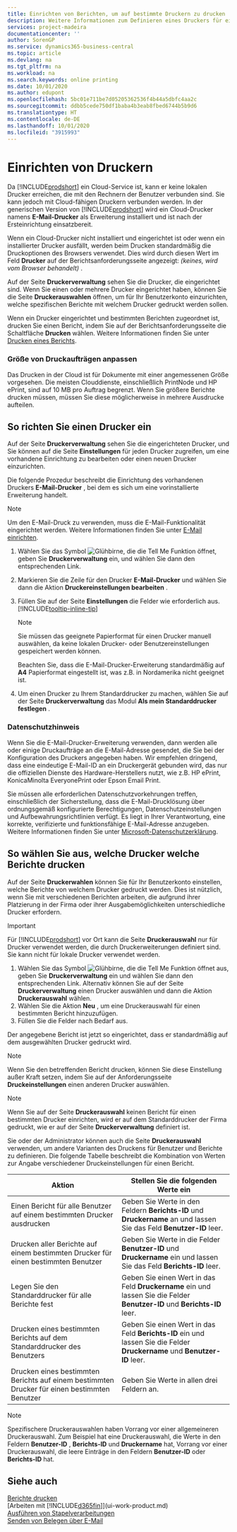 ```yaml
---
title: Einrichten von Berichten, um auf bestimmte Druckern zu drucken | Microsoft Docs
description: Weitere Informationen zum Definieren eines Druckers für eine Bericht und zur Nutzung der Druckerauswahlseite.
services: project-madeira
documentationcenter: ''
author: SorenGP
ms.service: dynamics365-business-central
ms.topic: article
ms.devlang: na
ms.tgt_pltfrm: na
ms.workload: na
ms.search.keywords: online printing
ms.date: 10/01/2020
ms.author: edupont
ms.openlocfilehash: 5bc01e711be7d05205362536f4b44a5dbfc4aa2c
ms.sourcegitcommit: ddbb5cede750df1baba4b3eab8fbed6744b5b9d6
ms.translationtype: HT
ms.contentlocale: de-DE
ms.lasthandoff: 10/01/2020
ms.locfileid: "3915993"
---
```

# <a name="set-up-printers"></a>Einrichten von Druckern
Da [!INCLUDE[prodshort](includes/prodshort.md)] ein Cloud-Service ist, kann er keine lokalen Drucker erreichen, die mit den Rechnern der Benutzer verbunden sind. Sie kann jedoch mit Cloud-fähigen Druckern verbunden werden. In der generischen Version von [!INCLUDE[prodshort](includes/prodshort.md)] wird ein Cloud-Drucker namens **E-Mail-Drucker** als Erweiterung installiert und ist nach der Ersteinrichtung einsatzbereit.

Wenn ein Cloud-Drucker nicht installiert und eingerichtet ist oder wenn ein installierter Drucker ausfällt, werden beim Drucken standardmäßig die Druckoptionen des Browsers verwendet. Dies wird durch diesen Wert im Feld **Drucker** auf der Berichtsanforderungsseite angezeigt: *(keines, wird vom Browser behandelt)* .

Auf der Seite **Druckerverwaltung** sehen Sie die Drucker, die eingerichtet sind. Wenn Sie einen oder mehrere Drucker eingerichtet haben, können Sie die Seite **Druckerauswahlen** öffnen, um für Ihr Benutzerkonto einzurichten, welche spezifischen Berichte mit welchem Drucker gedruckt werden sollen.

Wenn ein Drucker eingerichtet und bestimmten Berichten zugeordnet ist, drucken Sie einen Bericht, indem Sie auf der Berichtsanforderungsseite die Schaltfläche **Drucken** wählen. Weitere Informationen finden Sie unter [Drucken eines Berichts](ui-work-report.md#PrintReport).

### <a name="sizing-print-jobs"></a>Größe von Druckaufträgen anpassen
Das Drucken in der Cloud ist für Dokumente mit einer angemessenen Größe vorgesehen. Die meisten Clouddienste, einschließlich PrintNode und HP ePrint, sind auf 10 MB pro Auftrag begrenzt. Wenn Sie größere Berichte drucken müssen, müssen Sie diese möglicherweise in mehrere Ausdrucke aufteilen.

## <a name="to-set-up-a-printer"></a>So richten Sie einen Drucker ein
Auf der Seite **Druckerverwaltung** sehen Sie die eingerichteten Drucker, und Sie können auf die Seite **Einstellungen** für jeden Drucker zugreifen, um eine vorhandene Einrichtung zu bearbeiten oder einen neuen Drucker einzurichten.

Die folgende Prozedur beschreibt die Einrichtung des vorhandenen Druckers **E-Mail-Drucker** , bei dem es sich um eine vorinstallierte Erweiterung handelt.

> [!NOTE]
> Um den E-Mail-Druck zu verwenden, muss die E-Mail-Funktionalität eingerichtet werden. Weitere Informationen finden Sie unter [E-Mail einrichten](admin-how-setup-email.md).

1. Wählen Sie das Symbol ![Glühbirne, die die Tell Me Funktion öffnet](media/ui-search/search_small.png "Was möchten Sie tun?"), geben Sie **Druckerverwaltung** ein, und wählen Sie dann den entsprechenden Link.
2. Markieren Sie die Zeile für den Drucker **E-Mail-Drucker** und wählen Sie dann die Aktion **Druckereinstellungen bearbeiten** .
3. Füllen Sie auf der Seite **Einstellungen** die Felder wie erforderlich aus. [!INCLUDE[tooltip-inline-tip](includes/tooltip-inline-tip_md.md)]

    > [!NOTE]
    > Sie müssen das geeignete Papierformat für einen Drucker manuell auswählen, da keine lokalen Drucker- oder Benutzereinstellungen gespeichert werden können.
    >
    > Beachten Sie, dass die E-Mail-Drucker-Erweiterung standardmäßig auf **A4** Papierformat eingestellt ist, was z.B. in Nordamerika nicht geeignet ist.
4. Um einen Drucker zu Ihrem Standarddrucker zu machen, wählen Sie auf der Seite **Druckerverwaltung** das Modul **Als mein Standarddrucker festlegen** .

### <a name="privacy-notice"></a>Datenschutzhinweis
Wenn Sie die E-Mail-Drucker-Erweiterung verwenden, dann werden alle oder einige Druckaufträge an die E-Mail-Adresse gesendet, die Sie bei der Konfiguration des Druckers angegeben haben. Wir empfehlen dringend, dass eine eindeutige E-Mail-ID an ein Druckergerät gebunden wird, das nur die offiziellen Dienste des Hardware-Herstellers nutzt, wie z.B. HP ePrint, KonicaMinolta EveryonePrint oder Epson Email Print.

Sie müssen alle erforderlichen Datenschutzvorkehrungen treffen, einschließlich der Sicherstellung, dass die E-Mail-Drucklösung über ordnungsgemäß konfigurierte Berechtigungen, Datenschutzeinstellungen und Aufbewahrungsrichtlinien verfügt. Es liegt in Ihrer Verantwortung, eine korrekte, verifizierte und funktionsfähige E-Mail-Adresse anzugeben. Weitere Informationen finden Sie unter [Microsoft-Datenschutzerklärung](https://privacy.microsoft.com/en-us/privacystatement).

## <a name="to-select-which-printers-print-which-reports"></a>So wählen Sie aus, welche Drucker welche Berichte drucken

Auf der Seite **Druckerwahlen** können Sie für Ihr Benutzerkonto einstellen, welche Berichte von welchem Drucker gedruckt werden. Dies ist nützlich, wenn Sie mit verschiedenen Berichten arbeiten, die aufgrund ihrer Platzierung in der Firma oder ihrer Ausgabemöglichkeiten unterschiedliche Drucker erfordern.

> [!IMPORTANT]
> Für [!INCLUDE[prodshort](includes/prodshort.md)] vor Ort kann die Seite **Druckerauswahl** nur für Drucker verwendet werden, die durch Druckerweiterungen definiert sind. Sie kann nicht für lokale Drucker verwendet werden.

1. Wählen Sie das Symbol ![Glühbirne, die die Tell Me Funktion öffnet](media/ui-search/search_small.png "Was möchten Sie tun?") aus, geben Sie **Druckerverwaltung** ein und wählen Sie dann den entsprechenden Link. Alternativ können Sie auf der Seite **Druckerverwaltung** einen Drucker auswählen und dann die Aktion **Druckerauswahl** wählen.
2. Wählen Sie die Aktion **Neu** , um eine Druckerauswahl für einen bestimmten Bericht hinzuzufügen.
3. Füllen Sie die Felder nach Bedarf aus.

Der angegebene Bericht ist jetzt so eingerichtet, dass er standardmäßig auf dem ausgewählten Drucker gedruckt wird.

> [!NOTE]
> Wenn Sie den betreffenden Bericht drucken, können Sie diese Einstellung außer Kraft setzen, indem Sie auf der Anforderungsseite **Druckeinstellungen** einen anderen Drucker auswählen.

> [!NOTE]
> Wenn Sie auf der Seite **Druckerauswahl** keinen Bericht für einen bestimmten Drucker einrichten, wird er auf dem Standarddrucker der Firma gedruckt, wie er auf der Seite **Druckerverwaltung** definiert ist.

Sie oder der Administrator können auch die Seite **Druckerauswahl** verwenden, um andere Varianten des Druckens für Benutzer und Berichte zu definieren. Die folgende Tabelle beschreibt die Kombination von Werten zur Angabe verschiedener Druckeinstellungen für einen Bericht.

|Aktion                                                 |Stellen Sie die folgenden Werte ein                                             |
|---------------------------------------------------|---------------------------------------------------------------------|
|Einen Bericht für alle Benutzer auf einem bestimmten Drucker ausdrucken |Geben Sie Werte in den Feldern **Berichts-ID** und **Druckername** an und lassen Sie das Feld **Benutzer-ID** leer.|
|Drucken aller Berichte auf einem bestimmten Drucker für einen bestimmten Benutzer|Geben Sie Werte in die Felder **Benutzer-ID** und **Druckername** ein und lassen Sie das Feld **Berichts-ID** leer.|
|Legen Sie den Standarddrucker für alle Berichte fest|Geben Sie einen Wert in das Feld **Druckername** ein und lassen Sie die Felder **Benutzer-ID** und **Berichts-ID** leer.|
|Drucken eines bestimmten Berichts auf dem Standarddrucker des Benutzers|Geben Sie einen Wert in das Feld **Berichts-ID** ein und lassen Sie die Felder **Druckername** und **Benutzer-ID** leer.|
|Drucken eines bestimmten Berichts auf einem bestimmten Drucker für einen bestimmten Benutzer|Geben Sie Werte in allen drei Feldern an.|

> [!NOTE]
> Spezifischere Druckerauswahlen haben Vorrang vor einer allgemeineren Druckerauswahl. Zum Beispiel hat eine Druckerauswahl, die Werte in den Feldern **Benutzer-ID** , **Berichts-ID** und **Druckername** hat, Vorrang vor einer Druckerauswahl, die leere Einträge in den Feldern **Benutzer-ID** oder **Berichts-ID** hat.

## <a name="see-also"></a>Siehe auch
[Berichte drucken](ui-work-report.md#PrintReport)  
[Arbeiten mit [!INCLUDE[d365fin](includes/d365fin_md.md)]](ui-work-product.md)  
[Ausführen von Stapelverarbeitungen](ui-how-run-batch-jobs.md)  
[Senden von Belegen über E-Mail](ui-how-send-documents-email.md)  

